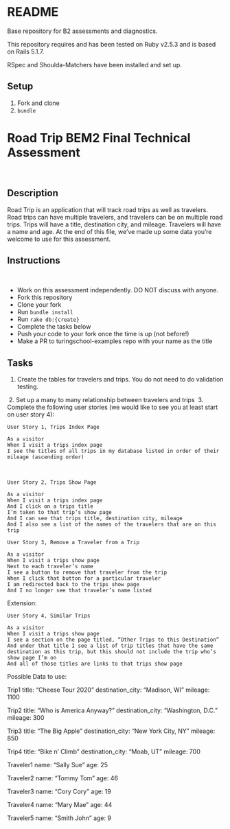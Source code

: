 # README

Base repository for B2 assessments and diagnostics.

This repository requires and has been tested on Ruby v2.5.3 and is based on Rails 5.1.7.

RSpec and Shoulda-Matchers have been installed and set up.


## Setup

1. Fork and clone
2. `bundle`


# Road Trip BEM2 Final Technical Assessment 
​
## Description
Road Trip is an application that will track road trips as well as travelers. Road trips can have multiple travelers, and travelers can be on multiple road trips. Trips will have a title, destination city, and mileage. Travelers will have a name and age. At the end of this file, we’ve made up some data you’re welcome to use for this assessment.
​
## Instructions
​
* Work on this assessment independently. DO NOT discuss with anyone.
* Fork this repository
* Clone your fork
* Run `bundle install`
* Run `rake db:{create}`
* Complete the tasks below
* Push your code to your fork once the time is up (not before!)
* Make a PR to turingschool-examples repo with your name as the title
​
## Tasks
1. Create the tables for travelers and trips. You do not need to do validation testing. 
 
​
2. Set up a many to many relationship between travelers and trips
​
​
3. Complete the following user stories (we would like to see you at least start on user story 4):
​
​
```
User Story 1, Trips Index Page
​
As a visitor
When I visit a trips index page
I see the titles of all trips in my database listed in order of their mileage (ascending order)
```
​
```
User Story 2, Trips Show Page
​
As a visitor
When I visit a trips index page
And I click on a trips title
I’m taken to that trip’s show page
And I can see that trips title, destination city, mileage
And I also see a list of the names of the travelers that are on this trip
```
 
 
```
User Story 3, Remove a Traveler from a Trip
​
As a visitor
When I visit a trips show page
Next to each traveler’s name
I see a button to remove that traveler from the trip
When I click that button for a particular traveler
I am redirected back to the trips show page
And I no longer see that traveler’s name listed
```
 
Extension: 
 
```
User Story 4, Similar Trips 
​
As a visitor
When I visit a trips show page
I see a section on the page titled, “Other Trips to this Destination”
And under that title I see a list of trip titles that have the same destination as this trip, but this should not include the trip who’s show page I’m on
And all of those titles are links to that trips show page
```
 
Possible Data to use: 
 
Trip1
title: “Cheese Tour 2020”
destination_city: “Madison, WI”
mileage: 1100
 
Trip2
title: “Who is America Anyway?”
destination_city: “Washington, D.C.”
mileage: 300
 
Trip3
title: “The Big Apple”
destination_city: “New York City, NY”
mileage: 850
 
Trip4
title: “Bike n’ Climb”
destination_city: “Moab, UT”
mileage: 700
 
Traveler1
name: “Sally Sue”
age: 25
 
Traveler2 
name: “Tommy Tom”
age: 46
 
Traveler3
name: “Cory Cory”
age: 19
 
Traveler4
name: “Mary Mae”
age: 44
 
Traveler5
name: “Smith John”
age: 9


